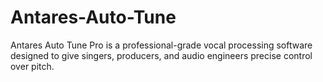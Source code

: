 # Antares-Auto-Tune
Antares Auto Tune Pro is a professional-grade vocal processing software designed to give singers, producers, and audio engineers precise control over pitch.
